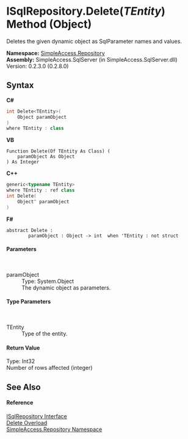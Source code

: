 # ISqlRepository.Delete(*TEntity*) Method (Object)
 

Deletes the given dynamic object as SqlParameter names and values.

**Namespace:**&nbsp;<a href="N_SimpleAccess_Repository">SimpleAccess.Repository</a><br />**Assembly:**&nbsp;SimpleAccess.SqlServer (in SimpleAccess.SqlServer.dll) Version: 0.2.3.0 (0.2.8.0)

## Syntax

**C#**<br />
``` C#
int Delete<TEntity>(
	Object paramObject
)
where TEntity : class

```

**VB**<br />
``` VB
Function Delete(Of TEntity As Class) ( 
	paramObject As Object
) As Integer
```

**C++**<br />
``` C++
generic<typename TEntity>
where TEntity : ref class
int Delete(
	Object^ paramObject
)
```

**F#**<br />
``` F#
abstract Delete : 
        paramObject : Object -> int  when 'TEntity : not struct

```


#### Parameters
&nbsp;<dl><dt>paramObject</dt><dd>Type: System.Object<br />The dynamic object as parameters.</dd></dl>

#### Type Parameters
&nbsp;<dl><dt>TEntity</dt><dd>Type of the entity.</dd></dl>

#### Return Value
Type: Int32<br />Number of rows affected (integer)

## See Also


#### Reference
<a href="T_SimpleAccess_Repository_ISqlRepository">ISqlRepository Interface</a><br /><a href="Overload_SimpleAccess_Repository_ISqlRepository_Delete">Delete Overload</a><br /><a href="N_SimpleAccess_Repository">SimpleAccess.Repository Namespace</a><br />